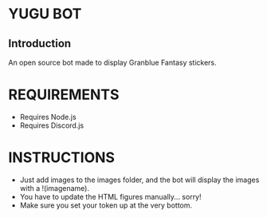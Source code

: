 # **YUGU BOT**

## Introduction

An open source bot made to display Granblue Fantasy stickers.

# **REQUIREMENTS**
* Requires Node.js
* Requires Discord.js

# **INSTRUCTIONS**
* Just add images to the images folder, and the bot will display the images with a !(imagename).
* You have to update the HTML figures manually... sorry!
* Make sure you set your token up at the very bottom.